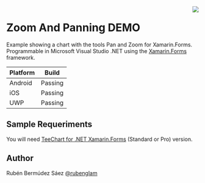 <a href="https://www.steema.com/product/forms">
<img align="right" src="http://www.teechart.net/img/logos/teechart_forms.png">
</a>

Zoom And Panning DEMO
================================
Example showing a chart with the tools Pan and Zoom for Xamarin.Forms. Programmable in Microsoft Visual Studio .NET using the <a href="https://docs.microsoft.com/en-us/xamarin/xamarin-forms">Xamarin.Forms</a> framework.

|Platform|Build|
|--|--| 
| Android |Passing|
|iOS|Passing|
|UWP|Passing|

## Sample Requeriments

You will need [TeeChart for .NET  Xamarin.Forms](https://www.steema.com/downloads/forms) (Standard or Pro) version.

## Author

Rubén Bermúdez Sáez <a href="https://twitter.com/rubenglam">@rubenglam</a>
